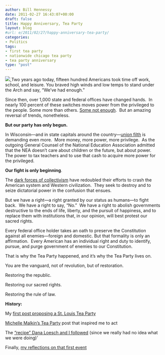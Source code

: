 ```yaml
---
author: Bill Hennessy
date: 2011-02-27 16:43:07+00:00
draft: false
title: Happy Anniversary, Tea Party
layout: blog
#url: e/2011/02/27/happy-anniversary-tea-party/
categories:
- Politics
tags:
- first tea party
- nationwide chicago tea party
- tea party anniversary
type: "post"
---
```


[![](https://19015-hennessysview.hennessysview.com/wp-content/uploads/2012/02/stl-tp-logo-white-450-300x300.png)
](https://19015-hennessysview.hennessysview.com/wp-content/uploads/2012/02/stl-tp-logo-white-450.png)Two years ago today, fifteen hundred Americans took time off work, school, and leisure. You braved high winds and low temps to stand under the Arch and say, “We’ve had enough.”

Since then, over 1,000 state and federal offices have changed hands.  In nearly 100 percent of these switches moves power from the privileged to the people. Some more than others. [Some not enough](https://hennessysview.com/missouri-2/disappointing-missouri-house-leadership-blowing-it/).  But an amazing reversal of trends, nonetheless.

**But our party has only begun.**

In Wisconsin—and in state capitals around the country—[union filth](https://hennessysview.com/unions-2/shocker-geriatric-guy-talks-dirty-to-17-year-old-patriot/) is demanding even more.  More money, more power, more privilege.  As the outgoing General Counsel of the National Education Association admitted that the NEA doesn’t care about children or the future, but about power.  The power to tax teachers and to use that cash to acquire more power for the privileged.

**Our fight is only beginning**.

The [dark forces of collectivism](https://www.facebook.com/video/video.php?v=616283293030) have redoubled their efforts to crash the American system and Western civilization.  They seek to destroy and to seize dictatorial power in the confusion that ensues.

But we have a right—a right granted by our status as humans—to fight back.  We have a right to say, “No.”  We have a right to abolish governments destructive to the ends of life, liberty, and the pursuit of happiness, and to replace them with institutions that, in our opinion, will best protest our sacred rights.

Every federal office holder takes an oath to preserve the Constitution against all enemies—foreign and domestic. But that formality is only an affirmation.  Every American has an individual right and duty to identify, pursue, and purge government of enemies to our Constitution.

That is why the Tea Party happened, and it’s why the Tea Party lives on.

You are the vanguard, not of revolution, but of restoration.

Restoring the republic.

Restoring our sacred rights.

Restoring the rule of law.



**History:**

My [first post proposing a St. Louis Tea Party](https://hennessysview.com/limited-government/st-louis-tea-party/)

[Michelle Malkin’s Tea Party](https://michellemalkin.com/2009/02/21/tea-party-usa-the-movement-grows/) post that inspired me to act

The [“recipe” Dana Loesch and I followed](https://theconservativerevolution.com/2009/02/20/how-to-organize-your-own-tea-party-protest/) (since we really had no idea what we were doing)’

Finally, [my reflections on that first event](https://hennessysview.com/political-science/flow-thru-afterglow/)
